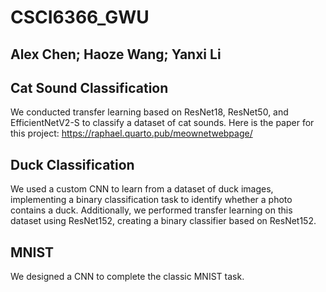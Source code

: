 # CSCI6366_GWU
## Alex Chen; Haoze Wang; Yanxi Li

## Cat Sound Classification
We conducted transfer learning based on ResNet18, ResNet50, and EfficientNetV2-S to classify a dataset of cat sounds. Here is the paper for this project: https://raphael.quarto.pub/meownetwebpage/

## Duck Classification
We used a custom CNN to learn from a dataset of duck images, implementing a binary classification task to identify whether a photo contains a duck. Additionally, we performed transfer learning on this dataset using ResNet152, creating a binary classifier based on ResNet152.

## MNIST
We designed a CNN to complete the classic MNIST task.